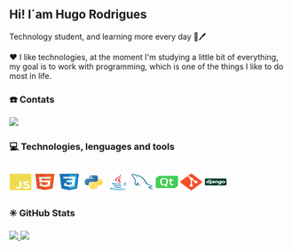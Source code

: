 
## Hi! I´am Hugo Rodrigues

Technology student, and learning more every day :book::pen:

:heart: I like technologies, at the moment I'm studying a little bit of everything, my goal is to work with programming, which is one of the things I like to do most in life.

### :phone: Contats
[<img src="https://img.shields.io/badge/linkedin-%230077B5.svg?&style=for-the-badge&logo=linkedin&logoColor=white" />](https://www.linkedin.com/in/hugo-rodrigues-pereira-9158b31a9/)
  
### :computer: Technologies, lenguages and tools
<div style="display: inline_block"><br>
  <img align="center" alt="Js" height="30" width="40" src="https://raw.githubusercontent.com/devicons/devicon/master/icons/javascript/javascript-plain.svg">
  <img align="center" alt="HTML" height="30" width="40" src="https://raw.githubusercontent.com/devicons/devicon/master/icons/html5/html5-original.svg">
  <img align="center" alt="CSS" height="30" width="40" src="https://raw.githubusercontent.com/devicons/devicon/master/icons/css3/css3-original.svg">
  <img align="center" alt="Python" height="30" width="40" src="https://raw.githubusercontent.com/devicons/devicon/master/icons/python/python-original.svg">
  <img align="center" alt="Java" height="30" width="40" src="https://raw.githubusercontent.com/devicons/devicon/master/icons/java/java-original.svg">
  <img align="center" alt="Mysql" height="30" width="40" src="https://raw.githubusercontent.com/devicons/devicon/master/icons/mysql/mysql-original.svg">
  <img align="center" alt="Qt" height="30" width="40" src="https://raw.githubusercontent.com/devicons/devicon/master/icons/qt/qt-original.svg">
  <img align="center" alt="Git" height="30" width="40" src="https://raw.githubusercontent.com/devicons/devicon/master/icons/git/git-original.svg">
  <img align="center" alt="Django" height="30" width="40" src="https://raw.githubusercontent.com/devicons/devicon/master/icons/django/django-original.svg">
</div>
  
  ##
### :eight_spoked_asterisk: GitHub Stats
<div align="left">
  <a href="https://github.com/HugoRodrigues01">
  <img height="150em" src="https://github-readme-stats.vercel.app/api?username=HugoRodrigues01&show_icons=true&theme=darcula&include_all_commits=true&count_private=true"/>

  <img height="150em" src="https://github-readme-stats.vercel.app/api/top-langs/?username=HugoRodrigues01&layout=compact&langs_count=7&theme=darcula"/>
</div>
  
